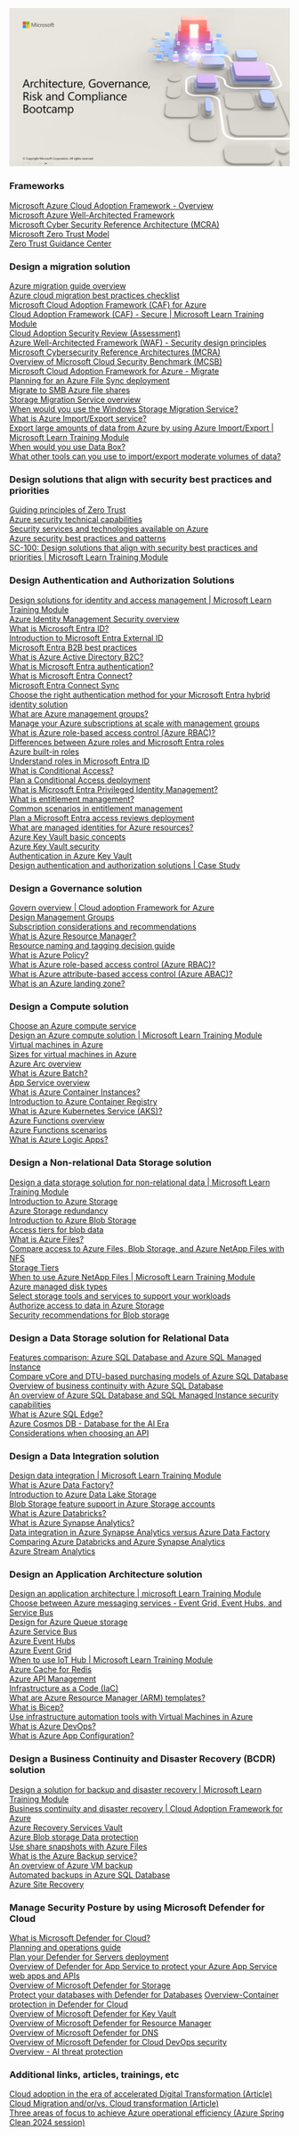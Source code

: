 ![Architecture, Governance, Risk and Compliance Bootcamp title screenshot](./Pics/AzureGRCBootcamp.jpg)

### Frameworks

[Microsoft Azure Cloud Adoption Framework - Overview](https://docs.microsoft.com/azure/cloud-adoption-framework/overview?WT.mc_id=AZ-MVP-5002880)\
[Microsoft Azure Well-Architected Framework](https://learn.microsoft.com/azure/well-architected/?WT.mc_id=AZ-MVP-5002880)\
[Microsoft Cyber Security Reference Architecture (MCRA)](https://learn.microsoft.com/security/adoption/mcra?WT.mc_id=AZ-MVP-5002880)\
[Microsoft Zero Trust Model](https://www.microsoft.com/security/business/zero-trust?WT.mc_id=AZ-MVP-5002880)\
[Zero Trust Guidance Center](https://learn.microsoft.com/security/zero-trust/zero-trust-overview?WT.mc_id=AZ-MVP-5002880)

### Design a migration solution

[Azure migration guide overview](https://learn.microsoft.com/en-us/azure/cloud-adoption-framework/migrate/?WT.mc_id=AZ-MVP-5002880)\
[Azure cloud migration best practices checklist](https://learn.microsoft.com/en-us/azure/cloud-adoption-framework/migrate/?WT.mc_id=AZ-MVP-5002880)\
[Microsoft Cloud Adoption Framework (CAF) for Azure](https://learn.microsoft.com/en-us/training/modules/microsoft-cloud-adoption-framework-for-azure/?WT.mc_id=AZ-MVP-5002880)\
[Cloud Adoption Framework (CAF) - Secure | Microsoft Learn Training Module](https://learn.microsoft.com/azure/cloud-adoption-framework/secure?WT.mc_id=AZ-MVP-5002880)\
[Cloud Adoption Security Review (Assessment)](https://learn.microsoft.com/assessments/93dfb79b-71af-404d-897e-3928ecfb92b1/?WT.mc_id=AZ-MVP-5002880)\
[Azure Well-Architected Framework (WAF) - Security design principles](https://learn.microsoft.com/en-us/azure/well-architected/security/principles?WT.mc_id=AZ-MVP-5002880)\
[Microsoft Cybersecurity Reference Architectures (MCRA)](https://learn.microsoft.com/security/adoption/mcra?WT.mc_id=AZ-MVP-5002880)\
[Overview of Microsoft Cloud Security Benchmark (MCSB)](https://learn.microsoft.com/security/benchmark/azure/introduction?WT.mc_id=AZ-MVP-5002880)\
[Microsoft Cloud Adoption Framework for Azure - Migrate](https://learn.microsoft.com/azure/cloud-adoption-framework/migrate?WT.mc_id=AZ-MVP-500288)\
[Planning for an Azure File Sync deployment](https://learn.microsoft.com/azure/storage/file-sync/file-sync-planning?WT.mc_id=AZ-MVP-5002880)\
[Migrate to SMB Azure file shares](https://learn.microsoft.com/azure/storage/files/storage-files-migration-overview?WT.mc_id=AZ-MVP-5002880)\
[Storage Migration Service overview](https://docs.microsoft.com/windows-server/storage/storage-migration-service/overview?WT.mc_id=AZ-MVP-5002880)\
[When would you use the Windows Storage Migration Service?](https://learn.microsoft.com/windows-server/storage/storage-migration-service/overview?WT.mc_id=AZ-MVP-5002880)\
[What is Azure Import/Export service?](https://learn.microsoft.com/azure/import-export/storage-import-export-service?WT.mc_id=AZ-MVP-5002880)\
[Export large amounts of data from Azure by using Azure Import/Export | Microsoft Learn Training Module](https://docs.microsoft.com/learn/modules/export-data-with-azure-import-export/?WT.mc_id=AZ-MVP-5002880)\
[When would you use Data Box?](https://learn.microsoft.com/azure/databox/data-box-overview/?WT.mc_id=AZ-MVP-5002880)\
[What other tools can you use to import/export moderate volumes of data?](https://learn.microsoft.com/azure/storage/common/storage-use-azcopy-v10/?WT.mc_id=AZ-MVP-5002880)

### Design solutions that align with security best practices and priorities

[Guiding principles of Zero Trust](https://learn.microsoft.com/azure/security/fundamentals/zero-trust?WT.mc_id=AZ-MVP-5002880#guiding-principles-of-zero-trust)\
[Azure security technical capabilities](https://learn.microsoft.com/en-us/azure/security/fundamentals/technical-capabilities?WT.mc_id=AZ-MVP-5002880)\
[Security services and technologies available on Azure](https://learn.microsoft.com/azure/security/fundamentals/services-technologies?WT.mc_id=AZ-MVP-5002880)\
[Azure security best practices and patterns](https://learn.microsoft.com/azure/security/fundamentals/best-practices-and-patterns?WT.mc_id=AZ-MVP-5002880)\
[SC-100: Design solutions that align with security best practices and priorities | Microsoft Learn Training Module](https://learn.microsoft.com/en-us/training/paths/sc-100-design-solutions-best-practices-priorities/?WT.mc_id=AZ-MVP-5002880)

### Design Authentication and Authorization Solutions

[Design solutions for identity and access management | Microsoft Learn Training Module](https://learn.microsoft.com/training/modules/design-solutions-identity-access-management/?WT.mc_id=AZ-MVP-5002880)\
[Azure Identity Management Security overview](https://docs.microsoft.com/azure/security/fundamentals/identity-management-overview?WT.mc_id=AZ-MVP-5002880)\
[What is Microsoft Entra ID?](https://learn.microsoft.com/entra/fundamentals/whatis?WT.mc_id=AZ-MVP-5002880)\
[Introduction to Microsoft Entra External ID](https://learn.microsoft.com/entra/external-id/external-identities-overview?WT.mc_id=AZ-MVP-5002880)\
[Microsoft Entra B2B best practices](https://learn.microsoft.com/entra/external-id/b2b-fundamentals?WT.mc_id=AZ-MVP-5002880)\
[What is Azure Active Directory B2C?](https://learn.microsoft.com/azure/active-directory-b2c/overview?WT.mc_id=AZ-MVP-5002880)\
[What is Microsoft Entra authentication?](https://learn.microsoft.com/entra/identity/authentication/overview-authentication?WT.mc_id=AZ-MVP-5002880)\
[What is Microsoft Entra Connect?](https://learn.microsoft.com/entra/identity/hybrid/connect/whatis-azure-ad-connect?WT.mc_id=AZ-MVP-5002880)\
[Microsoft Entra Connect Sync](https://learn.microsoft.com/entra/identity/hybrid/connect/how-to-connect-sync-whatis?WT.mc_id=AZ-MVP-5002880)\
[Choose the right authentication method for your Microsoft Entra hybrid identity solution](https://learn.microsoft.com/entra/identity/hybrid/connect/choose-ad-authn?WT.mc_id=AZ-MVP-5002880)\
[What are Azure management groups?](https://learn.microsoft.com/azure/governance/management-groups/overview?WT.mc_id=AZ-MVP-5002880)\
[Manage your Azure subscriptions at scale with management groups](https://learn.microsoft.com/azure/governance/management-groups/manage?WT.mc_id=AZ-MVP-5002880)\
[What is Azure role-based access control (Azure RBAC)?](https://learn.microsoft.com/azure/role-based-access-control/overview?WT.mc_id=AZ-MVP-5002880)\
[Differences between Azure roles and Microsoft Entra roles](https://learn.microsoft.com/azure/role-based-access-control/rbac-and-directory-admin-roles?WT.mc_id=AZ-MVP-5002880#differences-between-azure-roles-and-microsoft-entra-roles)\
[Azure built-in roles](https://learn.microsoft.com/azure/role-based-access-control/built-in-roles?WT.mc_id=AZ-MVP-5002880)\
[Understand roles in Microsoft Entra ID](https://learn.microsoft.com/entra/identity/role-based-access-control/concept-understand-roles?WT.mc_id=AZ-MVP-5002880)\
[What is Conditional Access?](https://learn.microsoft.com/entra/identity/conditional-access/overview?WT.mc_id=AZ-MVP-5002880)\
[Plan a Conditional Access deployment](https://learn.microsoft.com/entra/identity/conditional-access/plan-conditional-access?WT.mc_id=AZ-MVP-5002880)\
[What is Microsoft Entra Privileged Identity Management?](https://learn.microsoft.com/entra/id-governance/privileged-identity-management/pim-configure?WT.mc_id=AZ-MVP-5002880)\
[What is entitlement management?](https://learn.microsoft.com/entra/id-governance/entitlement-management-overview?WT.mc_id=AZ-MVP-5002880)\
[Common scenarios in entitlement management](https://learn.microsoft.com/entra/id-governance/entitlement-management-scenarios?WT.mc_id=AZ-MVP-5002880)\
[Plan a Microsoft Entra access reviews deployment](https://learn.microsoft.com/entra/id-governance/deploy-access-reviews?WT.mc_id=AZ-MVP-5002880)\
[What are managed identities for Azure resources?](https://learn.microsoft.com/entra/identity/managed-identities-azure-resources/overview?WT.mc_id=AZ-MVP-5002880)\
[Azure Key Vault basic concepts](https://learn.microsoft.com/azure/key-vault/general/basic-concepts?WT.mc_id=AZ-MVP-5002880)\
[Azure Key Vault security](https://learn.microsoft.com/azure/key-vault/general/security-features?WT.mc_id=AZ-MVP-5002880)\
[Authentication in Azure Key Vault](https://learn.microsoft.com/azure/key-vault/general/authentication?WT.mc_id=AZ-MVP-5002880)\
[Design authentication and authorization solutions | Case Study](https://microsoftlearning.github.io/AZ-305-DesigningMicrosoftAzureInfrastructureSolutions/Instructions/CaseStudy/07-Access.html?WT.mc_id=AZ-MVP-5002880)

### Design a Governance solution

[Govern overview | Cloud adoption Framework for Azure](https://learn.microsoft.com/azure/cloud-adoption-framework/govern/?WT.mc_id=AZ-MVP-5002880)\
[Design Management Groups](https://learn.microsoft.com/azure/cloud-adoption-framework/ready/landing-zone/design-area/resource-org-management-groups?WT.mc_id=AZ-MVP-5002880)\
[Subscription considerations and recommendations](https://learn.microsoft.com/azure/cloud-adoption-framework/ready/landing-zone/design-area/resource-org-subscriptions?WT.mc_id=AZ-MVP-5002880)\
[What is Azure Resource Manager?](https://learn.microsoft.com/azure/azure-resource-manager/management/overview?WT.mc_id=AZ-MVP-5002880)\
[Resource naming and tagging decision guide](https://learn.microsoft.com/azure/cloud-adoption-framework/ready/azure-best-practices/resource-naming-and-tagging-decision-guide?WT.mc_id=AZ-MVP-5002880)\
[What is Azure Policy?](https://learn.microsoft.com/azure/governance/policy/overview?WT.mc_id=AZ-MVP-5002880)\
[What is Azure role-based access control (Azure RBAC)?](https://learn.microsoft.com/azure/role-based-access-control/overview?WT.mc_id=AZ-MVP-5002880)\
[What is Azure attribute-based access control (Azure ABAC)?](https://learn.microsoft.com/azure/role-based-access-control/conditions-overview?WT.mc_id=AZ-MVP-5002880)\
[What is an Azure landing zone?](https://learn.microsoft.com/azure/cloud-adoption-framework/ready/landing-zone/?WT.mc_id=AZ-MVP-5002880)

### Design a Compute solution

[Choose an Azure compute service](https://learn.microsoft.com/azure/architecture/guide/technology-choices/compute-decision-tree?WT.mc_id=AZ-MVP-5002880)\
[Design an Azure compute solution | Microsoft Learn Training Module](https://learn.microsoft.com/training/modules/design-compute-solution/?WT.mc_id=AZ-MVP-5002880)\
[Virtual machines in Azure](https://learn.microsoft.com/azure/virtual-machines/overview?WT.mc_id=AZ-MVP-5002880)\
[Sizes for virtual machines in Azure](https://learn.microsoft.com/azure/virtual-machines/sizes/overview?WT.mc_id=AZ-MVP-5002880)\
[Azure Arc overview](https://learn.microsoft.com/azure/azure-arc/overview?WT.mc_id=AZ-MVP-5002880)\
[What is Azure Batch?](https://learn.microsoft.com/azure/batch/batch-technical-overview?WT.mc_id=AZ-MVP-5002880)\
[App Service overview](https://learn.microsoft.com/azure/app-service/overview?WT.mc_id=AZ-MVP-5002880)\
[What is Azure Container Instances?](https://learn.microsoft.com/azure/container-instances/container-instances-overview?WT.mc_id=AZ-MVP-5002880)\
[Introduction to Azure Container Registry](https://learn.microsoft.com/azure/container-registry/container-registry-intro?WT.mc_id=AZ-MVP-5002880)\
[What is Azure Kubernetes Service (AKS)?](https://learn.microsoft.com/azure/aks/what-is-aks?WT.mc_id=AZ-MVP-5002880)\
[Azure Functions overview](https://learn.microsoft.com/azure/azure-functions/functions-overview?WT.mc_id=AZ-MVP-5002880)\
[Azure Functions scenarios](https://learn.microsoft.com/azure/azure-functions/functions-scenarios?WT.mc_id=AZ-MVP-5002880)\
[What is Azure Logic Apps?](https://learn.microsoft.com/azure/logic-apps/logic-apps-overview?WT.mc_id=AZ-MVP-5002880)

### Design a Non-relational Data Storage solution

[Design a data storage solution for non-relational data | Microsoft Learn Training Module](https://learn.microsoft.com/training/modules/design-data-storage-solution-for-non-relational-data/?WT.mc_id=AZ-MVP-5002880)\
[Introduction to Azure Storage](https://learn.microsoft.com/azure/storage/common/storage-introduction?toc=%2Fazure%2Fstorage%2Fblobs%2Ftoc.json&bc=%2Fazure%2Fstorage%2Fblobs%2Fbreadcrumb%2Ftoc.json&WT.mc_id=AZ-MVP-5002880)\
[Azure Storage redundancy](https://learn.microsoft.com/azure/storage/common/storage-redundancy?toc=%2Fazure%2Fstorage%2Fblobs%2Ftoc.json&bc=%2Fazure%2Fstorage%2Fblobs%2Fbreadcrumb%2Ftoc.json&WT.mc_id=AZ-MVP-5002880)\
[Introduction to Azure Blob Storage](https://learn.microsoft.com/azure/storage/blobs/storage-blobs-introduction?WT.mc_id=AZ-MVP-5002880)\
[Access tiers for blob data](https://learn.microsoft.com/azure/storage/blobs/access-tiers-overview?WT.mc_id=AZ-MVP-5002880)\
[What is Azure Files?](https://learn.microsoft.com/azure/storage/files/storage-files-introduction?WT.mc_id=AZ-MVP-5002880)\
[Compare access to Azure Files, Blob Storage, and Azure NetApp Files with NFS](https://learn.microsoft.com/azure/storage/common/nfs-comparison?toc=%2Fazure%2Fstorage%2Fblobs%2Ftoc.json&bc=%2Fazure%2Fstorage%2Fblobs%2Fbreadcrumb%2Ftoc.json&WT.mc_id=AZ-MVP-5002880)\
[Storage Tiers](https://learn.microsoft.com/azure/storage/files/storage-files-planning?WT.mc_id=AZ-MVP-5002880)\
[When to use Azure NetApp Files | Microsoft Learn Training Module](https://learn.microsoft.com/training/modules/introduction-to-azure-netapp-files/4-when-to-use-azure-netapp-files?WT.mc_id=AZ-MVP-5002880)\
[Azure managed disk types](https://learn.microsoft.com/azure/virtual-machines/disks-types?WT.mc_id=AZ-MVP-5002880)\
[Select storage tools and services to support your workloads](https://learn.microsoft.com/en-us/azure/architecture/guide/technology-choices/storage-options?WT.mc_id=AZ-MVP-5002880#select-storage-tools-and-services-to-support-your-workloads)\
[Authorize access to data in Azure Storage](https://learn.microsoft.com/azure/storage/common/authorize-data-access?toc=%2Fazure%2Fstorage%2Fblobs%2Ftoc.json&bc=%2Fazure%2Fstorage%2Fblobs%2Fbreadcrumb%2Ftoc.json&WT.mc_id=AZ-MVP-5002880)\
[Security recommendations for Blob storage](https://learn.microsoft.com/azure/storage/blobs/security-recommendations?WT.mc_id=AZ-MVP-5002880)

### Design a Data Storage solution for Relational Data

[Features comparison: Azure SQL Database and Azure SQL Managed Instance](https://learn.microsoft.com/azure/azure-sql/database/features-comparison?view=azuresql&WT.mc_id=AZ-MVP-5002880)\
[Compare vCore and DTU-based purchasing models of Azure SQL Database](https://learn.microsoft.com/azure/azure-sql/database/purchasing-models?view=azuresql&WT.mc_id=AZ-MVP-5002880)\
[Overview of business continuity with Azure SQL Database](https://learn.microsoft.com/azure/azure-sql/database/business-continuity-high-availability-disaster-recover-hadr-overview?view=azuresql&WT.mc_id=AZ-MVP-5002880)\
[An overview of Azure SQL Database and SQL Managed Instance security capabilities](https://learn.microsoft.com/azure/azure-sql/database/security-overview?view=azuresql&WT.mc_id=AZ-MVP-5002880)\
[What is Azure SQL Edge?](https://learn.microsoft.com/azure/azure-sql-edge/overview?WT.mc_id=AZ-MVP-5002880)\
[Azure Cosmos DB - Database for the AI Era](https://learn.microsoft.com/azure/cosmos-db/introduction?WT.mc_id=AZ-MVP-5002880)\
[Considerations when choosing an API](https://learn.microsoft.com/azure/cosmos-db/choose-api?WT.mc_id=AZ-MVP-5002880#considerations-when-choosing-an-api)

### Design a Data Integration solution

[Design data integration | Microsoft Learn Training Module](https://learn.microsoft.com/training/modules/design-data-integration/?WT.mc_id=AZ-MVP-5002880)\
[What is Azure Data Factory?](https://learn.microsoft.com/azure/data-factory/introduction?WT.mc_id=AZ-MVP-5002880)\
[Introduction to Azure Data Lake Storage](https://learn.microsoft.com/azure/storage/blobs/data-lake-storage-introduction?WT.mc_id=AZ-MVP-5002880)\
[Blob Storage feature support in Azure Storage accounts](https://learn.microsoft.com/en-us/azure/storage/blobs/storage-feature-support-in-storage-accounts?WT.mc_id=AZ-MVP-5002880)\
[What is Azure Databricks?](https://learn.microsoft.com/azure/databricks/introduction/?WT.mc_id=AZ-MVP-5002880)\
[What is Azure Synapse Analytics?](https://learn.microsoft.com/azure/synapse-analytics/overview-what-is?WT.mc_id=AZ-MVP-5002880)\
[Data integration in Azure Synapse Analytics versus Azure Data Factory](https://learn.microsoft.com/azure/synapse-analytics/data-integration/concepts-data-factory-differences?WT.mc_id=AZ-MVP-5002880)\
[Comparing Azure Databricks and Azure Synapse Analytics](https://learn.microsoft.com/data-engineering/playbook/articles/databricks-vs-synapse?WT.mc_id=AZ-MVP-5002880)\
[Azure Stream Analytics](https://learn.microsoft.com/azure/stream-analytics/stream-analytics-introduction?WT.mc_id=AZ-MVP-5002880)

### Design an Application Architecture solution

[Design an application architecture | microsoft Learn Training Module](https://learn.microsoft.com/en-us/training/modules/design-application-architecture/?WT.mc_id=AZ-MVP-5002880)\
[Choose between Azure messaging services - Event Grid, Event Hubs, and Service Bus](https://learn.microsoft.com/azure/service-bus-messaging/compare-messaging-services?WT.mc_id=AZ-MVP-5002880)\
[Design for Azure Queue storage](https://learn.microsoft.com/azure/storage/queues/storage-queues-introduction?WT.mc_id=AZ-MVP-5002880)\
[Azure Service Bus](https://learn.microsoft.com/azure/service-bus-messaging/service-bus-messaging-overview?WT.mc_id=AZ-MVP-5002880)\
[Azure Event Hubs](https://learn.microsoft.com/azure/event-hubs/?WT.mc_id=AZ-MVP-5002880)\
[Azure Event Grid](https://learn.microsoft.com/azure/event-grid/overview?WT.mc_id=AZ-MVP-5002880)\
[When to use IoT Hub | Microsoft Learn Training Module](https://learn.microsoft.com/training/modules/introduction-to-iot-hub/4-when-to-use-iot-hub?WT.mc_id=AZ-MVP-5002880)\
[Azure Cache for Redis](https://learn.microsoft.com/azure/azure-cache-for-redis/cache-overview?WT.mc_id=AZ-MVP-5002880)\
[Azure API Management](https://learn.microsoft.com/azure/api-management/api-management-key-concepts?WT.mc_id=AZ-MVP-5002880)\
[Infrastructure as a Code (IaC)](https://learn.microsoft.com/devops/deliver/what-is-infrastructure-as-code?WT.mc_id=AZ-MVP-5002880)\
[What are Azure Resource Manager (ARM) templates?](https://learn.microsoft.com/azure/azure-resource-manager/templates/overview?WT.mc_id=AZ-MVP-5002880)\
[What is Bicep?](https://learn.microsoft.com/azure/azure-resource-manager/bicep/overview?WT.mc_id=AZ-MVP-5002880)\
[Use infrastructure automation tools with Virtual Machines in Azure](https://learn.microsoft.com/azure/virtual-machines/infrastructure-automation?WT.mc_id=AZ-MVP-5002880)\
[What is Azure DevOps?](https://learn.microsoft.com/azure/devops/user-guide/what-is-azure-devops?toc=%2Fazure%2Fdevops%2Fget-started%2Ftoc.json&view=azure-devops&WT.mc_id=AZ-MVP-5002880)\
[What is Azure App Configuration?](https://learn.microsoft.com/azure/azure-app-configuration/overview?WT.mc_id=AZ-MVP-5002880)

### Design a Business Continuity and Disaster Recovery (BCDR) solution

[Design a solution for backup and disaster recovery | Microsoft Learn Training Module](https://learn.microsoft.com/training/modules/design-solution-for-backup-disaster-recovery/?WT.mc_id=AZ-MVP-5002880)\
[Business continuity and disaster recovery | Cloud Adoption Framework for Azure](https://learn.microsoft.com/en-us/azure/cloud-adoption-framework/ready/landing-zone/design-area/management-business-continuity-disaster-recovery?WT.mc_id=AZ-MVP-5002880)\
[Azure Recovery Services Vault](https://learn.microsoft.com/azure/backup/backup-azure-recovery-services-vault-overview?WT.mc_id=AZ-MVP-5002880)\
[Azure Blob storage Data protection](https://learn.microsoft.com/azure/storage/blobs/data-protection-overview?WT.mc_id=AZ-MVP-5002880)\
[Use share snapshots with Azure Files](https://learn.microsoft.com/azure/storage/files/storage-snapshots-files?WT.mc_id=AZ-MVP-5002880)\
[What is the Azure Backup service?](https://learn.microsoft.com/azure/backup/backup-overview?WT.mc_id=AZ-MVP-5002880)\
[An overview of Azure VM backup](https://learn.microsoft.com/azure/backup/backup-azure-vms-introduction?WT.mc_id=AZ-MVP-5002880)\
[Automated backups in Azure SQL Database](https://learn.microsoft.com/azure/azure-sql/database/automated-backups-overview?view=azuresql&WT.mc_id=AZ-MVP-5002880)\
[Azure Site Recovery](https://learn.microsoft.com/azure/site-recovery/site-recovery-overview?WT.mc_id=AZ-MVP-5002880)

### Manage Security Posture by using Microsoft Defender for Cloud

[What is Microsoft Defender for Cloud?](https://learn.microsoft.com/azure/defender-for-cloud/defender-for-cloud-introduction?WT.mc_id=AZ-MVP-5002880)\
[Planning and operations guide](https://learn.microsoft.com/azure/defender-for-cloud/defender-for-cloud-planning-and-operations-guide?WT.mc_id=AZ-MVP-5002880)\
[Plan your Defender for Servers deployment](https://learn.microsoft.com/azure/defender-for-cloud/plan-defender-for-servers?WT.mc_id=AZ-MVP-5002880)\
[Overview of Defender for App Service to protect your Azure App Service web apps and APIs](https://learn.microsoft.com/azure/defender-for-cloud/defender-for-app-service-introduction?WT.mc_id=AZ-MVP-5002880)\
[Overview of Microsoft Defender for Storage](https://learn.microsoft.com/azure/defender-for-cloud/defender-for-storage-introduction?WT.mc_id=AZ-MVP-5002880)\
[Protect your databases with Defender for Databases](https://learn.microsoft.com/azure/defender-for-cloud/tutorial-enable-databases-plan?WT.mc_id=AZ-MVP-5002880)
[Overview-Container protection in Defender for Cloud](https://learn.microsoft.com/azure/defender-for-cloud/defender-for-containers-introduction?WT.mc_id=AZ-MVP-5002880)\
[Overview of Microsoft Defender for Key Vault](https://learn.microsoft.com/azure/defender-for-cloud/defender-for-key-vault-introduction?WT.mc_id=AZ-MVP-5002880)\
[Overview of Microsoft Defender for Resource Manager](https://learn.microsoft.com/azure/defender-for-cloud/defender-for-resource-manager-introduction?WT.mc_id=AZ-MVP-5002880)\
[Overview of Microsoft Defender for DNS](https://learn.microsoft.com/azure/defender-for-cloud/defender-for-dns-introduction?WT.mc_id=AZ-MVP-5002880)\
[Overview of Microsoft Defender for Cloud DevOps security](https://learn.microsoft.com/en-us/azure/defender-for-cloud/defender-for-devops-introduction?WT.mc_id=AZ-MVP-5002880)\
[Overview - AI threat protection](https://learn.microsoft.com/azure/defender-for-cloud/ai-threat-protection?WT.mc_id=AZ-MVP-5002880)

### Additional links, articles, trainings, etc

[Cloud adoption in the era of accelerated Digital Transformation (Article)](https://www.ituziast.com/index.php/2020/04/17/cloud-adoption-in-the-era-of-accelerated-digital-transformation-part-1/)\
[Cloud Migration and/or/vs. Cloud transformation (Article)](https://www.ituziast.com/index.php/2023/10/26/cloud-migration-and-or-vs-cloud-transformation/)\
[Three areas of focus to achieve Azure operational efficiency (Azure Spring Clean 2024 session)](https://www.youtube.com/watch?v=chfhIdXKrKg)


[def]: \pic\AzureGRCBootcamp.jpg